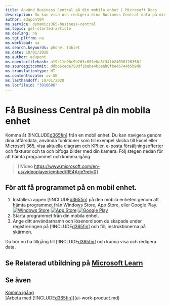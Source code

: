 ```yaml
---
title: Använd Business Central på din mobila enhet | Microsoft Docs
description: Du kan visa och redigera dina Business Central-data på din telefon eller surfplatta.
author: edupont04
ms.service: dynamics365-business-central
ms.topic: get-started-article
ms.devlang: na
ms.tgt_pltfrm: na
ms.workload: na
ms.search.keywords: phone, tablet
ms.date: 10/01/2020
ms.author: edupont
ms.openlocfilehash: a19c11e98c9b263c601e0e8f34fb24036126350f
ms.sourcegitcommit: ddbb5cede750df1baba4b3eab8fbed6744b5b9d6
ms.translationtype: HT
ms.contentlocale: sv-SE
ms.lasthandoff: 10/01/2020
ms.locfileid: "3910686"
---
```

# <a name="getting-business-central-on-your-mobile-device"></a>Få Business Central på din mobila enhet
Komma åt [!INCLUDE[d365fin](includes/d365fin_md.md)] från en mobil enhet. Du kan navigera genom dina affärsdata, använda funktioner som till exempel skicka till Excel eller Microsoft 365, visa aktuella diagram och KPI:er, e-posta försäljningsofferter och fakturor och ta och bifoga bilder med din kamera. Följ stegen nedan för att hämta programmet och komma igång.

> [!Video https://www.microsoft.com/en-us/videoplayer/embed/RE4Arje?rel=0]

## <a name="to-get-the-app-on-my-mobile-device"></a>För att få programmet på en mobil enhet.
1. Installera appen [!INCLUDE[d365fin](includes/d365fin_md.md)] på den mobila enheten genom att hämta programmet från Windows Store, App Store, eller Google Play.  
[![Windows Store](./media/install-mobile-app/windowsstore.png)](https://go.microsoft.com/fwlink/?LinkId=734848)
[![App Store](./media/install-mobile-app/appstore.png)](https://go.microsoft.com/fwlink/?LinkId=734847) [![Google Play](./media/install-mobile-app/googleplay.png)](https://go.microsoft.com/fwlink/?LinkId=734849)  
2. Starta programmet från din mobila enhet.
3. Ange ditt användarnamn och lösenord som du skapade under registreringen på [!INCLUDE[d365fin](includes/d365fin_md.md)] och följ instruktionerna på skärmen.

Du bör nu ha tillgång till [!INCLUDE[d365fin](includes/d365fin_md.md)] och kunna visa och redigera data.

## <a name="see-related-training-at-microsoft-learn"></a>Se Relaterad utbildning på [Microsoft Learn](/learn/modules/alternative-interfaces-dynamics-365-business-central/index)

## <a name="see-also"></a>Se även
[Komma igång](product-get-started.md)  
[Arbeta med [!INCLUDE[d365fin](includes/d365fin_md.md)]](ui-work-product.md)  
